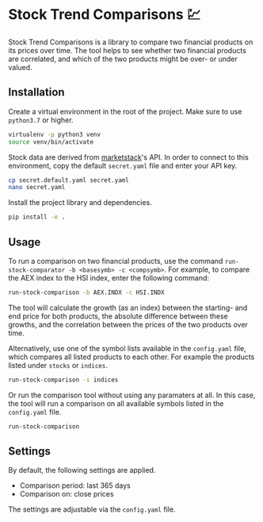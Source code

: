 # Stock Trend Comparisons :chart:

Stock Trend Comparisons is a library to compare two financial products on its prices over time. The tool helps to see whether two financial products are correlated, and which of the two products might be over- or under valued.

## Installation

Create a virtual environment in the root of the project. Make sure to use `python3.7` or higher.
```bash
virtualenv -p python3 venv
source venv/bin/activate
```

Stock data are derived from [marketstack](https://marketstack.com/)'s API. In order to connect to this environment, copy the default `secret.yaml` file and enter your API key.
```bash
cp secret.default.yaml secret.yaml
nano secret.yaml
```

Install the project library and dependencies.
```bash
pip install -e .
```

## Usage

To run a comparison on two financial products, use the command `run-stock-comparator -b <basesymb> -c <compsymb>`. For example, to compare the AEX index to the HSI index, enter the following command:
```bash
run-stock-comparison -b AEX.INDX -c HSI.INDX
```

The tool will calculate the growth (as an index) between the starting- and end price for both products, the absolute difference between these growths, and the correlation between the prices of the two products over time.

Alternatively, use one of the symbol lists available in the `config.yaml` file, which compares all listed products to each other. For example the products listed under `stocks` or `indices`.
```bash
run-stock-comparison -s indices
```

Or run the comparison tool without using any paramaters at all. In this case, the tool will run a comparison on all available symbols listed in the `config.yaml` file.
```bash
run-stock-comparison
```

## Settings

By default, the following settings are applied.

- Comparison period: last 365 days
- Comparison on: close prices

The settings are adjustable via the `config.yaml` file.
